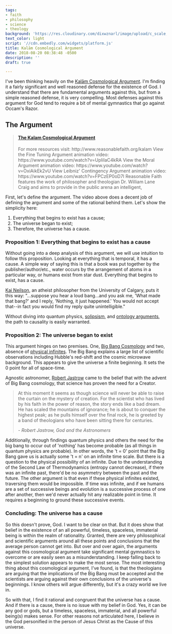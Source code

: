 ```yaml
---
tags:
- faith
- philosophy
- science
- theology
background: 'https://res.cloudinary.com/dixwznarl/image/upload/c_scale,q_auto:good/notebook/cosmos.jpg'
text_color: light
script: '//cdn.embedly.com/widgets/platform.js'
title: Kalām Cosmological Argument
date: 2018-08-20 08:38:48 -0500
description: ''
draft: true

---
```

I've been thinking heavily on the [Kalām Cosmological Argument](https://plato.stanford.edu/entries/cosmological-argument/#KalaCosmArgu).  I'm finding it a fairly significant and well reasoned defense for the existence of God.  I understand that there are fundamental arguments against this, but from a simple reasoned defense, it is very compelling.  Most defenses against this argument for God tend to require a bit of mental gymnastics that go against Occam's Razor.

## The Argument

<blockquote class="embedly-card" data-card-key="bdfeaf9e6c274fb9a648b7a58a607e12"><h4><a href="https://www.youtube.com/embed/6CulBuMCLg0">The Kalam Cosmological Argument</a></h4><p>For more resources visit: http://www.reasonablefaith.org/kalam View the Fine Tuning Argument animation video: https://www.youtube.com/watch?v=UpIiIaC4kRA View the Moral Argument animation video: https://www.youtube.com/watch?v=OxiAikEk2vU View Leibniz' Contingency Argument animation video: https://www.youtube.com/watch?v=FPCzEP0oD7I Reasonable Faith features the work of philosopher and theologian Dr. William Lane Craig and aims to provide in the public arena an intelligent,</p></blockquote>

First, let's define the argument.  The video above does a decent job of defining the argument and some of the rational behind them. Let's show the simplicity here:

1. Everything that begins to exist has a cause;
2. The universe began to exist;
3. Therefore, the universe has a cause.

### Proposition 1: Everything that begins to exist has a cause

Without going into a deep analysis of this argument, we will use intuition to follow this proposition.  Looking at everything that is temporal, it has a cause.  A simple way of saying this is that a book was put together by the publisher/author/etc., water occurs by the arrangement of atoms in a particular way, or humans exist from star dust.  Everything that begins to exist, has a cause.

[Kai Neilson](https://en.wikipedia.org/wiki/Kai_Nielsen_(philosopher)), an atheist philosopher from the University of Calgary, puts it this way: "...suppose you hear a loud bang...and you ask me, 'What made that bang?' and I reply, 'Nothing, it just happened.' You would not accept that--in fact you would find my reply quite unintelligible."

Without diving into quantum physics, [solipsism](https://en.wikipedia.org/wiki/Solipsism), and [ontology arguments](https://plato.stanford.edu/entries/ontological-arguments/), the path to causality is easily warranted.

### Proposition 2: The universe began to exist

This argument hinges on two premises.  One, [Big Bang Cosmology](https://en.wikipedia.org/wiki/Big_Bang) and two, absence of [physical infinites](http://blogs.discovermagazine.com/crux/2015/02/20/infinity-ruining-physics/).  The Big Bang explains a large list of scientific observations including Hubble's red-shift and the cosmic microwave background.  This appears to give the universe a finite beginning.  It sets the 0 point for all of space-time.  

Agnostic astronomer, [Robert Jastrow](https://en.wikipedia.org/wiki/Robert_Jastrow) came to the belief that with the advent of Big Bang cosmology, that science has proven the need for a Creator.

> At this moment it seems as though science will never be able to raise the curtain on the mystery of creation. For the scientist who has lived by his faith in the power of reason, the story ends like a bad dream. He has scaled the mountains of ignorance; he is about to conquer the highest peak; as he pulls himself over the final rock, he is greeted by a band of theologians who have been sitting there for centuries.
>  
> <cite>- Robert Jastrow, God and the Astronomers</cite>

Additionally, through findings quantum physics and others the need for the big bang to occur out of 'nothing' has become probable (as all things in quantum physics are probable).  In other words, the 't = 0' point that the Big Bang gave us is actually some 't = n' on an infinite time scale.  But there is a question to the physical possibility of an infinite.  Due to the understanding of the Second Law of Thermodynamics (entropy cannot decrease), if there was an infinite past, there'd be no asymmetry between the past and the future.  The other argument is that even if these physical infinites existed, traversing them would be impossible.  If time was infinite, and if we humans are a set of successive beings and evolution is a successive process of one after another, then we'd never actually hit any realizable point in time.  It requires a beginning to ground these successive events.

### Concluding: The universe has a cause

So this doesn't prove, God.  I want to be clear on that.  But it does show that belief in the existence of an all powerful, timeless, spaceless, immaterial being is within the realm of rationality.  Granted, there are very philosophical and scientific arguments around all these points and conclusions that the average person cannot get into.  But over and over again, the arguments against this cosmological argument take significant mental gymnastics to overcome or are easily seen as a misunderstanding.  I keep falling back to the simplest solution appears to make the most sense.  The most interesting thing about this cosmological argument, I've found, is that the theologians are arguing that the implications of the Big Bang must be accepted and the scientists are arguing against their own conclusions of the universe's beginnings.  I know others will argue differently, but it's a crazy world we live in.

So with that, I find it rational and congruent that the universe has a cause.  And if there is a cause, there is no issue with my belief in God.  Yes, it can be any god or gods, but a timeless, spaceless, immaterial, and all powerful being(s) makes sense.  For other reasons not articulated here, I believe in the God personified in the person of Jesus Christ as the Cause of this universe.  
